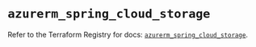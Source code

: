 # `azurerm_spring_cloud_storage`

Refer to the Terraform Registry for docs: [`azurerm_spring_cloud_storage`](https://registry.terraform.io/providers/hashicorp/azurerm/3.94.0/docs/resources/spring_cloud_storage).
